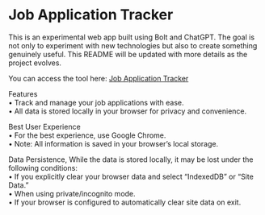 # Job Application Tracker

This is an experimental web app built using Bolt and ChatGPT. The goal is not only to experiment with new technologies but also to create something genuinely useful. This README will be updated with more details as the project evolves.

You can access the tool here: [Job Application Tracker](https://job-application-tracker-exp.netlify.app/)

Features
<br>• Track and manage your job applications with ease.
<br>• All data is stored locally in your browser for privacy and convenience.

Best User Experience
<br>• For the best experience, use Google Chrome.
<br>• Note: All information is saved in your browser’s local storage.

Data Persistence, While the data is stored locally, it may be lost under the following conditions:
<br>• If you explicitly clear your browser data and select “IndexedDB” or “Site Data.”
<br>• When using private/incognito mode.
<br>• If your browser is configured to automatically clear site data on exit.

 
